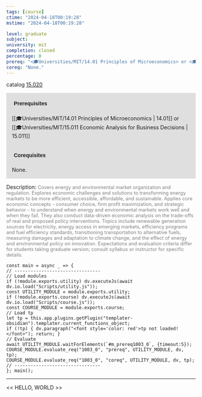 ```yaml
---
tags: [course]
ctime: "2024-04-18T00:19:28"
mstime: "2024-04-18T00:19:28"

level: graduate
subject: 
university: mit
completion: closed
percentage: 0
prereq: "<🎓Universities/MIT/14.01 Principles of Microeconomics> or <🎓Universities/MIT/15.011 Economic Analysis for Business Decisions>"
coreq: "None."
---
```


catalog [15.020](http://student.mit.edu/catalog/m15a.html#15.020)

<span style="display: block; padding: 15px; background-color: rgb(100, 100, 100, 0.2);"><font id="m_prereq1003_0" style="display: block; font-family: Arial, sans-serif; font-weight: bold; padding: 5px">Prerequisites</font><br><span id="prereq1003_0">[[🎓Universities/MIT/14.01 Principles of Microeconomics | 14.01]] or [[🎓Universities/MIT/15.011 Economic Analysis for Business Decisions | 15.011]]</span></span>
<span style="display: block; padding: 15px; background-color: rgb(100, 100, 100, 0.2);"><font id="m_coreq1003_0" style="display: block; font-family: Arial, sans-serif; font-weight: bold; padding: 5px">Corequisites</font><br><span id="coreq1003_0">None.</span></span>

<font style="">Description:</font>
<font style="color: grey; font-size: 0.8rem;">Covers energy and environmental market organization and regulation. Explores economic challenges and solutions to transforming energy markets to be more efficient, accessible, affordable, and sustainable. Applies core economic concepts - consumer choice, firm profit maximization, and strategic behavior - to understand when energy and environmental markets work well and when they fail. They also conduct data-driven economic analysis on the trade-offs of real and proposed policy interventions. Topics include renewable generation sources for electricity, energy access in emerging markets, efficiency programs and fuel efficiency standards, transitioning transportation to alternative fuels, measuring damages and adaptation to climate change, and the effect of energy and environmental policy on innovation. Expectations and evaluation criteria differ for students taking graduate version; consult syllabus or instructor for specific details.</font>

```dataviewjs
const main = async _ => {
// --------------------------------
// Load modules
if (!module.exports.utility) dv.executeJs(await dv.io.load("Scripts/utility.js"));
const UTILITY_MODULE = module.exports.utility;
if (!module.exports.course) dv.executeJs(await dv.io.load("Scripts/course.js"));
const COURSE_MODULE = module.exports.course;
// Load tp
let tp = this.app.plugins.getPlugin("templater-obsidian").templater.current_functions_object;
if (!tp) { dv.paragraph("<font style='color: red'>tp not loaded!</font>"); return; }
// Evaluate
await UTILITY_MODULE.waitForElements(`#m_prereq1003_0`, {timeout:5});
COURSE_MODULE.evaluate_req("1003_0", "prereq", UTILITY_MODULE, dv, tp);
COURSE_MODULE.evaluate_req("1003_0", "coreq", UTILITY_MODULE, dv, tp);
// --------------------------------
}; main();
```

---

<< HELLO, WORLD >>
